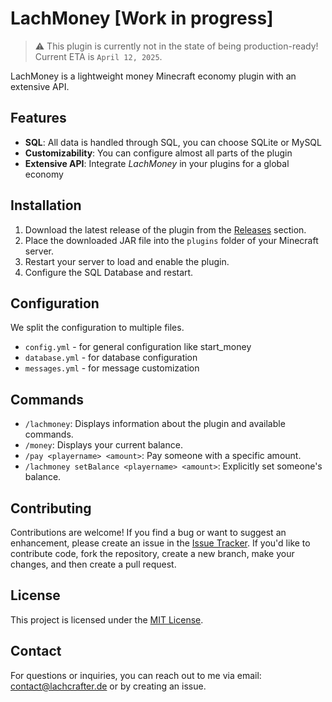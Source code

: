 # LachMoney [Work in progress]
> ⚠️ This plugin is currently not in the state of being production-ready! Current ETA is `April 12, 2025`.

LachMoney is a lightweight money Minecraft economy plugin with an extensive API.

## Features
- **SQL**: All data is handled through SQL, you can choose SQLite or MySQL
- **Customizability**: You can configure almost all parts of the plugin
- **Extensive API**: Integrate *LachMoney* in your plugins for a global economy


## Installation
1. Download the latest release of the plugin from the [Releases](https://github.com/LachCrafter/LachMoney/releases) section.
2. Place the downloaded JAR file into the `plugins` folder of your Minecraft server.
3. Restart your server to load and enable the plugin.
4. Configure the SQL Database and restart.

## Configuration
We split the configuration to multiple files.
- `config.yml` - for general configuration like start_money
- `database.yml` - for database configuration
- `messages.yml` - for message customization

## Commands
- `/lachmoney`: Displays information about the plugin and available commands.
- `/money`: Displays your current balance.
- `/pay <playername> <amount>`: Pay someone with a specific amount.
- `/lachmoney setBalance <playername> <amount>`: Explicitly set someone's balance.

## Contributing
Contributions are welcome! If you find a bug or want to suggest an enhancement, please create an issue in the [Issue Tracker](https://github.com/LachCrafter/LachMoney/issues).
If you'd like to contribute code, fork the repository, create a new branch, make your changes, and then create a pull request.

## License
This project is licensed under the [MIT License](https://github.com/LachCrafter/LachShield/blob/master/LICENSE).

## Contact
For questions or inquiries, you can reach out to me via email: [contact@lachcrafter.de](mailto:contact@lachcrafter.de) or by creating an issue.